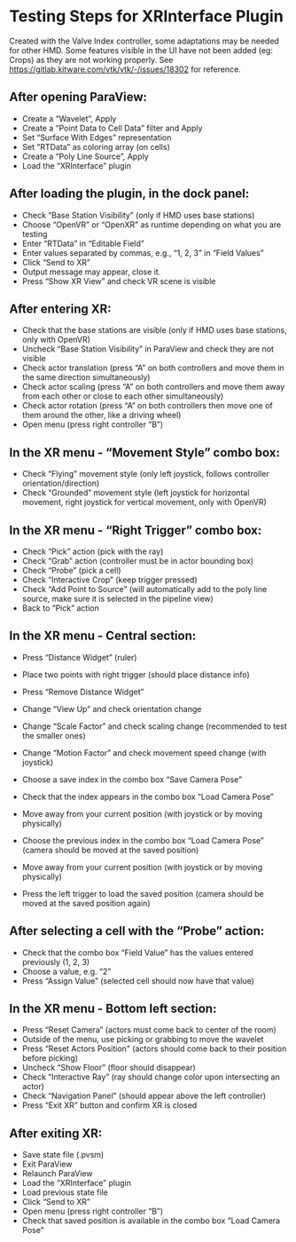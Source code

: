 # Testing Steps for XRInterface Plugin

Created with the Valve Index controller, some adaptations may be needed for other HMD.
Some features visible in the UI have not been added (eg: Crops) as they are not working properly.
See https://gitlab.kitware.com/vtk/vtk/-/issues/18302 for reference.

## After opening ParaView:

 - Create a “Wavelet”, Apply
 - Create a “Point Data to Cell Data” filter and Apply
 - Set “Surface With Edges” representation
 - Set “RTData” as coloring array (on cells)
 - Create a “Poly Line Source”, Apply
 - Load the “XRInterface” plugin

## After loading the plugin, in the dock panel:

 - Check “Base Station Visibility” (only if HMD uses base stations)
 - Choose “OpenVR” or “OpenXR” as runtime depending on what you are testing
 - Enter “RTData” in “Editable Field”
 - Enter values separated by commas, e.g., “1, 2, 3” in “Field Values”
 - Click “Send to XR”
 - Output message may appear, close it.
 - Press “Show XR View” and check VR scene is visible

## After entering XR:

 - Check that the base stations are visible (only if HMD uses base stations, only with OpenVR)
 - Uncheck “Base Station Visibility” in ParaView and check they are not visible
 - Check actor translation (press “A” on both controllers and move them in the same direction simultaneously)
 - Check actor scaling (press “A” on both controllers and move them away from each other or close to each other simultaneously)
 - Check actor rotation (press “A” on both controllers then move one of them around the other, like a driving wheel)
 - Open menu (press right controller “B”)

## In the XR menu - “Movement Style” combo box:

 - Check “Flying” movement style (only left joystick, follows controller orientation/direction)
 - Check “Grounded” movement style (left joystick for horizontal movement, right joystick for vertical movement, only with OpenVR)

## In the XR menu - “Right Trigger” combo box:

 - Check “Pick” action (pick with the ray)
 - Check “Grab” action (controller must be in actor bounding box)
 - Check “Probe” (pick a cell)
 - Check “Interactive Crop” (keep trigger pressed)
 - Check “Add Point to Source” (will automatically add to the poly line source, make sure it is selected in the pipeline view)
 - Back to  “Pick” action

## In the XR menu - Central section:

 - Press “Distance Widget” (ruler)
 - Place two points with right trigger (should place distance info)
 - Press “Remove Distance Widget”

 - Change “View Up” and check orientation change
 - Change “Scale Factor” and check scaling change (recommended to test the smaller ones)
 - Change “Motion Factor” and check movement speed change (with joystick)

 - Choose a save index in the combo box “Save Camera Pose”
 - Check that the index appears in the combo box “Load Camera Pose”
 - Move away from your current position (with joystick or by moving physically)
 - Choose the previous index in the combo box “Load Camera Pose” (camera should be moved at the saved position)
 - Move away from your current position (with joystick or by moving physically)
 - Press the left trigger to load the saved position (camera should be moved at the saved position again)

## After selecting a cell with the “Probe” action:

 - Check that the combo box “Field Value” has the values entered previously (1, 2, 3)
 - Choose a value, e.g. “2”
 - Press “Assign Value” (selected cell should now have that value)

## In the XR menu - Bottom left section:

 - Press “Reset Camera” (actors must come back to center of the room)
 - Outside of the menu, use picking or grabbing to move the wavelet
 - Press “Reset Actors Position" (actors should come back to their position before picking)
 - Uncheck “Show Floor” (floor should disappear)
 - Check “Interactive Ray” (ray should change color upon intersecting an actor)
 - Check “Navigation Panel” (should appear above the left controller)
 - Press “Exit XR” button and confirm XR is closed

## After exiting XR:

 - Save state file (.pvsm)
 - Exit ParaView
 - Relaunch ParaView
 - Load the “XRInterface” plugin
 - Load previous state file
 - Click “Send to XR”
 - Open menu (press right controller “B”)
 - Check that saved position is available in the combo box “Load Camera Pose”
